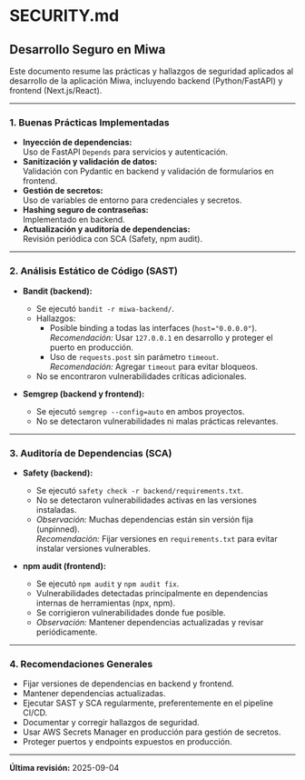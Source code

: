 # SECURITY.md

## Desarrollo Seguro en Miwa

Este documento resume las prácticas y hallazgos de seguridad aplicados al desarrollo de la aplicación Miwa, incluyendo backend (Python/FastAPI) y frontend (Next.js/React).

---

### 1. Buenas Prácticas Implementadas

- **Inyección de dependencias:**  
  Uso de FastAPI `Depends` para servicios y autenticación.
- **Sanitización y validación de datos:**  
  Validación con Pydantic en backend y validación de formularios en frontend.
- **Gestión de secretos:**  
  Uso de variables de entorno para credenciales y secretos.
- **Hashing seguro de contraseñas:**  
  Implementado en backend.
- **Actualización y auditoría de dependencias:**  
  Revisión periódica con SCA (Safety, npm audit).

---

### 2. Análisis Estático de Código (SAST)

- **Bandit (backend):**
  - Se ejecutó `bandit -r miwa-backend/`.
  - Hallazgos:
    - Posible binding a todas las interfaces (`host="0.0.0.0"`).  
      *Recomendación:* Usar `127.0.0.1` en desarrollo y proteger el puerto en producción.
    - Uso de `requests.post` sin parámetro `timeout`.  
      *Recomendación:* Agregar `timeout` para evitar bloqueos.
  - No se encontraron vulnerabilidades críticas adicionales.

- **Semgrep (backend y frontend):**
  - Se ejecutó `semgrep --config=auto` en ambos proyectos.
  - No se detectaron vulnerabilidades ni malas prácticas relevantes.

---

### 3. Auditoría de Dependencias (SCA)

- **Safety (backend):**
  - Se ejecutó `safety check -r backend/requirements.txt`.
  - No se detectaron vulnerabilidades activas en las versiones instaladas.
  - *Observación:* Muchas dependencias están sin versión fija (unpinned).  
    *Recomendación:* Fijar versiones en `requirements.txt` para evitar instalar versiones vulnerables.

- **npm audit (frontend):**
  - Se ejecutó `npm audit` y `npm audit fix`.
  - Vulnerabilidades detectadas principalmente en dependencias internas de herramientas (npx, npm).
  - Se corrigieron vulnerabilidades donde fue posible.
  - *Observación:* Mantener dependencias actualizadas y revisar periódicamente.

---

### 4. Recomendaciones Generales

- Fijar versiones de dependencias en backend y frontend.
- Mantener dependencias actualizadas.
- Ejecutar SAST y SCA regularmente, preferentemente en el pipeline CI/CD.
- Documentar y corregir hallazgos de seguridad.
- Usar AWS Secrets Manager en producción para gestión de secretos.
- Proteger puertos y endpoints expuestos en producción.

---

**Última revisión:** 2025-09-04

